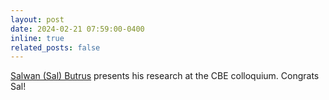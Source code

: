 ```yaml
---
layout: post
date: 2024-02-21 07:59:00-0400
inline: true
related_posts: false
---
```


[Salwan (Sal) Butrus](https://salwanbutrus.github.io) presents his research at the CBE colloquium. Congrats Sal! 
